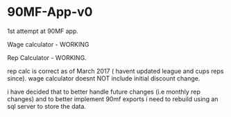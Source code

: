 # 90MF-App-v0

1st attempt at 90MF app.

Wage calculator - WORKING

Rep Calculator - WORKING.


rep calc is correct as of March 2017 ( havent updated league and cups reps since).
wage calculator doesnt NOT include initial discount change.


i have decided that to better handle future changes (i.e monthly rep changes) and to better implement 90mf exports i need to
rebuild using an sql server to store the data. 
